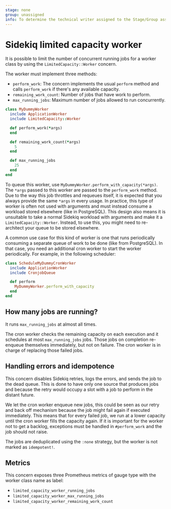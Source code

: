 ```yaml
---
stage: none
group: unassigned
info: To determine the technical writer assigned to the Stage/Group associated with this page, see https://about.gitlab.com/handbook/product/ux/technical-writing/#assignments
---
```


# Sidekiq limited capacity worker

It is possible to limit the number of concurrent running jobs for a worker class
by using the `LimitedCapacity::Worker` concern.

The worker must implement three methods:

- `perform_work`: The concern implements the usual `perform` method and calls
  `perform_work` if there's any available capacity.
- `remaining_work_count`: Number of jobs that have work to perform.
- `max_running_jobs`: Maximum number of jobs allowed to run concurrently.

```ruby
class MyDummyWorker
  include ApplicationWorker
  include LimitedCapacity::Worker

  def perform_work(*args)
  end

  def remaining_work_count(*args)
    5
  end

  def max_running_jobs
    25
  end
end
```

To queue this worker, use
`MyDummyWorker.perform_with_capacity(*args)`. The `*args` passed to this worker
are passed to the `perform_work` method. Due to the way this job throttles
and requeues itself, it is expected that you always provide the same
`*args` in every usage. In practice, this type of worker is often not
used with arguments and must instead consume a workload stored
elsewhere (like in PostgreSQL). This design also means it is unsuitable to
take a normal Sidekiq workload with arguments and make it a
`LimitedCapacity::Worker`. Instead, to use this, you might need to
re-architect your queue to be stored elsewhere.

A common use case for this kind of worker is one that runs periodically
consuming a separate queue of work to be done (like from PostgreSQL). In that case,
you need an additional cron worker to start the worker periodically. For
example, in the following scheduler:

```ruby
class ScheduleMyDummyCronWorker
  include ApplicationWorker
  include CronjobQueue

  def perform
    MyDummyWorker.perform_with_capacity
  end
end
```

## How many jobs are running?

It runs `max_running_jobs` at almost all times.

The cron worker checks the remaining capacity on each execution and it
schedules at most `max_running_jobs` jobs. Those jobs on completion
re-enqueue themselves immediately, but not on failure. The cron worker is in
charge of replacing those failed jobs.

## Handling errors and idempotence

This concern disables Sidekiq retries, logs the errors, and sends the job to the
dead queue. This is done to have only one source that produces jobs and because
the retry would occupy a slot with a job to perform in the distant future.

We let the cron worker enqueue new jobs, this could be seen as our retry and
back off mechanism because the job might fail again if executed immediately.
This means that for every failed job, we run at a lower capacity
until the cron worker fills the capacity again. If it is important for the
worker not to get a backlog, exceptions must be handled in `#perform_work` and
the job should not raise.

The jobs are deduplicated using the `:none` strategy, but the worker is not
marked as `idempotent!`.

## Metrics

This concern exposes three Prometheus metrics of gauge type with the worker class
name as label:

- `limited_capacity_worker_running_jobs`
- `limited_capacity_worker_max_running_jobs`
- `limited_capacity_worker_remaining_work_count`
